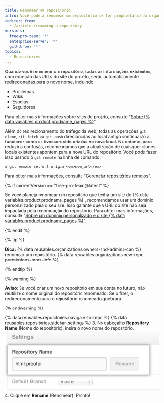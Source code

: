 ```yaml
---
title: Renomear um repositório
intro: Você poderá renomear um repositório se for proprietário da organização ou tiver permissões de administrador no repositório.
redirect_from:
  - /articles/renaming-a-repository
versions:
  free-pro-team: '*'
  enterprise-server: '*'
  github-ae: '*'
topics:
  - Repositories
---
```


Quando você renomear um repositório, todas as informações existentes, com exceção das URLs do site do projeto, serão automaticamente redirecionadas para o novo nome, incluindo:

* Problemas
* Wikis
* Estrelas
* Seguidores

Para obter mais informações sobre sites de projeto, consulte "[Sobre {% data variables.product.prodname_pages %}](/pages/getting-started-with-github-pages/about-github-pages#types-of-github-pages-sites)".

Além do redirecionamento do tráfego da web, todas as operações `git clone`, `git fetch` ou `git push` direcionadas ao local antigo continuarão a funcionar como se tivessem sido criadas no novo local. No entanto, para reduzir a confusão, recomendamos que a atualização de quaisquer clones locais existentes apontem para a nova URL do repositório. Você pode fazer isso usando o `git remote` na linha de comando:

```shell
$ git remote set-url origin <em>new_url</em>
```

Para obter mais informações, consulte "[Gerenciar repositórios remotos](/github/getting-started-with-github/managing-remote-repositories)".

{% if currentVersion == "free-pro-team@latest" %}

Se você planeja renomear um repositório que tenha um site do {% data variables.product.prodname_pages %} , recomendamos usar um domínio personalizado para o seu site. Isso garante que a URL do site não seja impactada pela renomeação do repositório. Para obter mais informações, consulte "[Sobre um domínio personalizado e o site {% data variables.product.prodname_pages %}](/pages/configuring-a-custom-domain-for-your-github-pages-site/about-custom-domains-and-github-pages)".

{% endif %}

{% tip %}

**Dica:** {% data reusables.organizations.owners-and-admins-can %} renomear um repositório. {% data reusables.organizations.new-repo-permissions-more-info %}

{% endtip %}

{% warning %}

**Aviso**: Se você criar um novo repositório em sua conta no futuro, não reutilize o nome original do repositório renomeado. Se o fizer, o redirecionamento para o repositório renomeado quebrará.

{% endwarning %}

{% data reusables.repositories.navigate-to-repo %}
{% data reusables.repositories.sidebar-settings %}
3. No cabeçalho **Repository Name** (Nome do repositório), insira o novo nome do repositório. ![Renomeação do repositório](/assets/images/help/repository/repository-name-change.png)
4. Clique em **Rename** (Renomear). Pronto!
